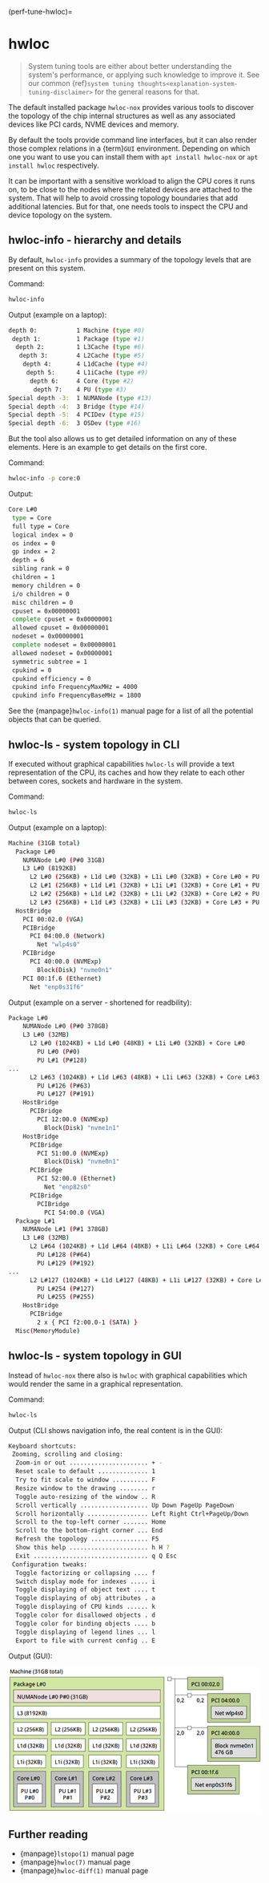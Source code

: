 (perf-tune-hwloc)=
# hwloc

> System tuning tools are either about better understanding the system's
> performance, or applying such knowledge to improve it. See our common
> {ref}`system tuning thoughts<explanation-system-tuning-disclaimer>` for
> the general reasons for that.

The default installed package `hwloc-nox` provides various tools to discover the
topology of the chip internal structures as well as any associated devices
like PCI cards, NVME devices and memory.

By default the tools provide command line interfaces, but it can also render
those complex relations in a {term}`GUI` environment. Depending on which one you want
to use you can install them with `apt install hwloc-nox` or `apt install hwloc`
respectively.

It can be important with a sensitive workload to align the CPU cores
it runs on, to be close to the nodes where the related devices are attached
to the system. That will help to avoid crossing topology boundaries that
add additional latencies. But for that, one needs tools to inspect the
CPU and device topology on the system.

## hwloc-info - hierarchy and details

By default, `hwloc-info` provides a summary of the topology levels that are
present on this system.

Command:

```bash
hwloc-info
```

Output (example on a laptop):

```bash
depth 0:           1 Machine (type #0)
 depth 1:          1 Package (type #1)
  depth 2:         1 L3Cache (type #6)
   depth 3:        4 L2Cache (type #5)
    depth 4:       4 L1dCache (type #4)
     depth 5:      4 L1iCache (type #9)
      depth 6:     4 Core (type #2)
       depth 7:    4 PU (type #3)
Special depth -3:  1 NUMANode (type #13)
Special depth -4:  3 Bridge (type #14)
Special depth -5:  4 PCIDev (type #15)
Special depth -6:  3 OSDev (type #16)
```

But the tool also allows us to get detailed information on any of these
elements. Here is an example to get details on the first core.

Command:

```bash
hwloc-info -p core:0
```

Output:

```bash
Core L#0
 type = Core
 full type = Core
 logical index = 0
 os index = 0
 gp index = 2
 depth = 6
 sibling rank = 0
 children = 1
 memory children = 0
 i/o children = 0
 misc children = 0
 cpuset = 0x00000001
 complete cpuset = 0x00000001
 allowed cpuset = 0x00000001
 nodeset = 0x00000001
 complete nodeset = 0x00000001
 allowed nodeset = 0x00000001
 symmetric subtree = 1
 cpukind = 0
 cpukind efficiency = 0
 cpukind info FrequencyMaxMHz = 4000
 cpukind info FrequencyBaseMHz = 1800
```

See the {manpage}`hwloc-info(1)` manual page for a list of all the potential objects that can be queried.

## hwloc-ls - system topology in CLI

If executed without graphical capabilities `hwloc-ls` will provide a text
representation of the CPU, its caches and how they relate to each other
between cores, sockets and hardware in the system.

Command:

```bash
hwloc-ls
```

Output (example on a laptop):

```bash
Machine (31GB total)
  Package L#0
    NUMANode L#0 (P#0 31GB)
    L3 L#0 (8192KB)
      L2 L#0 (256KB) + L1d L#0 (32KB) + L1i L#0 (32KB) + Core L#0 + PU L#0 (P#0)
      L2 L#1 (256KB) + L1d L#1 (32KB) + L1i L#1 (32KB) + Core L#1 + PU L#1 (P#1)
      L2 L#2 (256KB) + L1d L#2 (32KB) + L1i L#2 (32KB) + Core L#2 + PU L#2 (P#2)
      L2 L#3 (256KB) + L1d L#3 (32KB) + L1i L#3 (32KB) + Core L#3 + PU L#3 (P#3)
  HostBridge
    PCI 00:02.0 (VGA)
    PCIBridge
      PCI 04:00.0 (Network)
        Net "wlp4s0"
    PCIBridge
      PCI 40:00.0 (NVMExp)
        Block(Disk) "nvme0n1"
    PCI 00:1f.6 (Ethernet)
      Net "enp0s31f6"
```

Output (example on a server - shortened for readbility):

```bash
Package L#0
    NUMANode L#0 (P#0 378GB)
    L3 L#0 (32MB)
      L2 L#0 (1024KB) + L1d L#0 (48KB) + L1i L#0 (32KB) + Core L#0
        PU L#0 (P#0)
        PU L#1 (P#128)
...
      L2 L#63 (1024KB) + L1d L#63 (48KB) + L1i L#63 (32KB) + Core L#63
        PU L#126 (P#63)
        PU L#127 (P#191)
    HostBridge
      PCIBridge
        PCI 12:00.0 (NVMExp)
          Block(Disk) "nvme1n1"
    HostBridge
      PCIBridge
        PCI 51:00.0 (NVMExp)
          Block(Disk) "nvme0n1"
      PCIBridge
        PCI 52:00.0 (Ethernet)
          Net "enp82s0"
      PCIBridge
        PCIBridge
          PCI 54:00.0 (VGA)
  Package L#1
    NUMANode L#1 (P#1 378GB)
    L3 L#8 (32MB)
      L2 L#64 (1024KB) + L1d L#64 (48KB) + L1i L#64 (32KB) + Core L#64
        PU L#128 (P#64)
        PU L#129 (P#192)
...
      L2 L#127 (1024KB) + L1d L#127 (48KB) + L1i L#127 (32KB) + Core L#127
        PU L#254 (P#127)
        PU L#255 (P#255)
    HostBridge
      PCIBridge
        2 x { PCI f2:00.0-1 (SATA) }
  Misc(MemoryModule)
```

## hwloc-ls - system topology in GUI

Instead of `hwloc-nox` there also is `hwloc` with graphical capabilities which
would render the same in a graphical representation.

Command:

```bash
hwloc-ls
```

Output (CLI shows navigation info, the real content is in the GUI):

```bash
Keyboard shortcuts:
 Zooming, scrolling and closing:
  Zoom-in or out ...................... + -
  Reset scale to default .............. 1
  Try to fit scale to window .......... F
  Resize window to the drawing ........ r
  Toggle auto-resizing of the window .. R
  Scroll vertically ................... Up Down PageUp PageDown
  Scroll horizontally ................. Left Right Ctrl+PageUp/Down
  Scroll to the top-left corner ....... Home
  Scroll to the bottom-right corner ... End
  Refresh the topology ................ F5
  Show this help ...................... h H ?
  Exit ................................ q Q Esc
 Configuration tweaks:
  Toggle factorizing or collapsing .... f
  Switch display mode for indexes ..... i
  Toggle displaying of object text .... t
  Toggle displaying of obj attributes . a
  Toggle displaying of CPU kinds ...... k
  Toggle color for disallowed objects . d
  Toggle color for binding objects .... b
  Toggle displaying of legend lines ... l
  Export to file with current config .. E
```

Output (GUI):

![hwlowc-ls UI](../images/hwloc-example.png)

## Further reading

* {manpage}`lstopo(1)` manual page
* {manpage}`hwloc(7)` manual page
* {manpage}`hwloc-diff(1)` manual page
